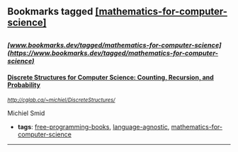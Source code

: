 ## Bookmarks tagged [[mathematics-for-computer-science]](https://www.bookmarks.dev?q=[mathematics-for-computer-science])

_<sup><sup>[www.bookmarks.dev/tagged/mathematics-for-computer-science](https://www.bookmarks.dev/tagged/mathematics-for-computer-science)</sup></sup>_
---
#### [Discrete Structures for Computer Science: Counting, Recursion, and Probability](http://cglab.ca/~michiel/DiscreteStructures/)
_<sup>http://cglab.ca/~michiel/DiscreteStructures/</sup>_

Michiel Smid
* **tags**: [free-programming-books](../tagged/free-programming-books.md), [language-agnostic](../tagged/language-agnostic.md), [mathematics-for-computer-science](../tagged/mathematics-for-computer-science.md)
---
